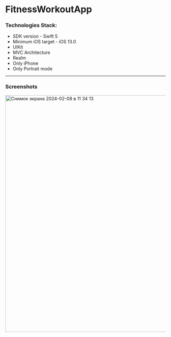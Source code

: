 # FitnessWorkoutApp
### Technologies Stack:
* SDK version - Swift 5
* Minimum iOS target - iOS 13.0
* UIKit
* MVC Architecture
* Realm
* Only iPhone
* Only Portrait mode

---
### Screenshots
<img width="744" alt="Снимок экрана 2024-02-08 в 11 34 13" src="https://github.com/Zarkan1204/FitnessWorkoutApp/assets/119850620/c22df8f0-504b-4b06-ba11-974710037987">
